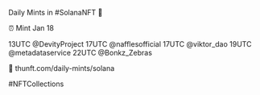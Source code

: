 Daily Mints in #SolanaNFT 🚀

⏰ Mint Jan 18

13UTC @DevityProject
17UTC @nafflesofficial
17UTC @viktor_dao
19UTC @metadataservice
22UTC @Bonkz_Zebras

🔗 thunft.com/daily-mints/solana

#NFTCollections